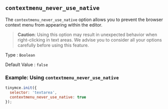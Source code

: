 ## `contextmenu_never_use_native`

The `contextmenu_never_use_native` option allows you to prevent the browser context menu from appearing within the editor.

> **Caution**: Using this option may result in unexpected behavior when right-clicking in text areas. We advise you to consider all your options carefully before using this feature.

Type
: `Boolean`

Default Value
: `false`

### Example: Using `contextmenu_never_use_native`

```js
tinymce.init({
  selector: 'textarea',
  contextmenu_never_use_native: true
});
```
